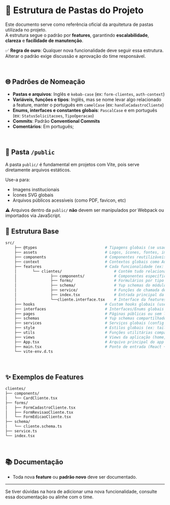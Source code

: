 # 📁 Estrutura de Pastas do Projeto

Este documento serve como referência oficial da arquitetura de pastas utilizada no projeto.  
A estrutura segue o padrão por **features**, garantindo **escalabilidade**, **clareza** e **facilidade de manutenção**.


✅ **Regra de ouro**: Qualquer nova funcionalidade deve seguir essa estrutura. Alterar o padrão exige discussão e aprovação do time responsável.


<br>

## 🌐 Padrões de Nomeação

- **Pastas e arquivos**: Inglês e `kebab-case` (ex: `form-clientes`, `auth-context`)  
- **Variáveis, funções e tipos**: Inglês, mas se nome levar algo relacionado a feature, manter o português em `camelCase` (ex: `handleCadastroCliente`)  
- **Enums, interfaces e constantes globais**: `PascalCase` e em português (ex: `StatusSolicitacoes`, `TipoOperacao`)  
- **Commits**: Padrão **Conventional Commits**
- **Comentários**: Em português;

<br>

## 📂 Pasta `/public`

A pasta `public/` é fundamental em projetos com Vite, pois serve diretamente arquivos estáticos.

Use-a para:
- Imagens institucionais
- Ícones SVG globais
- Arquivos públicos acessíveis (como PDF, favicon, etc)

⚠️ Arquivos dentro da `public/` **não** devem ser manipulados por Webpack ou importados via JavaScript.

## 📂 Estrutura Base


```bash
src/ 
    ├── @types                              # Tipagens globais (se usadas) 
    ├── assets                              # Logos, ícones, fontes, imagens estáticas 
    ├── components                          # Componentes reutilizáveis e compartilhados 
    ├── context                             # Contextos globais como Auth, Modal, Config 
    ├── features                            # Cada funcionalidade (ex: clientes, insumos, etc) 
    │       └── clientes/                       # Contém tudo relacionado ao domínio "clientes" 
    │               ├── components/             # Componentes específicos 
    │               ├── forms/                  # Formulários por tipo (cadastro, edição, revisão) 
    │               ├── schema/                 # Yup schemas do módulo 
    │               ├── service/                # Funções de chamada de API 
    │               ├── index.tsx               # Entrada principal da feature (opcional) 
    │               └──cliente.interface.tsx    # Interface da features 
    ├── hooks                               # Custom hooks globais (useToast, useAuth, etc) 
    ├── interfaces                          # Interfaces/Enums globais (se existirem) 
    ├── pages                               # Páginas públicas ou sem layout (login, 404) 
    ├── schemas                             # Yup schemas compartilhados (ex: authSchema) 
    ├── services                            # Serviços globais (config do Supabase, auth, etc) 
    ├── style                               # Estilos globais (ex: tailwind.css) 
    ├── utils                               # Funções utilitárias compartilhadas 
    ├── views                               # Views da aplicação (home, dashboard, controladoria) 
    ├── App.tsx                             # Arquivo principal do app 
    ├── main.tsx                            # Ponto de entrada (React + Vite) 
    └── vite-env.d.ts

```

<br>

## ✨ Exemplos de Features

```bash
clientes/
├── components/
│   └── CardCliente.tsx
├── forms/
│   ├── FormCadastroCliente.tsx
│   ├── FormRevisaoCliente.tsx
│   └── FormEdicaoCliente.tsx
├── schema/
│   └── cliente.schema.ts
├── service.ts
└── index.tsx
```

<br>

## 📚 Documentação

- Toda nova **feature** ou **padrão novo** deve ser documentado.

---

Se tiver dúvidas na hora de adicionar uma nova funcionalidade, consulte essa documentação ou alinhe com o time.